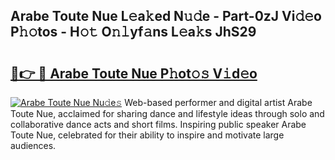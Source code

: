 ## Arabe Toute Nue L𝚎a𝚔ed N𝚞𝚍e - Part-0zJ Vi𝚍𝚎o P𝚑𝚘tos - H𝚘𝚝 O𝚗𝚕yf𝚊ns L𝚎a𝚔s JhS29

# <h2><a href="http://kfciil.oniu.top/?m=Arabe+Toute+Nue">🔗👉 🔴 Arabe Toute Nue P𝚑ot𝚘𝚜 V𝚒d𝚎o</a></h2>

[![Arabe Toute Nue Nu𝚍e𝚜](https://i.imgur.com/0qMVB7G.gif)](http://kfciil.oniu.top/?m=Arabe+Toute+Nue)
Web-based performer and digital artist Arabe Toute Nue, acclaimed for sharing dance and lifestyle ideas through solo and collaborative dance acts and short films. Inspiring public speaker Arabe Toute Nue, celebrated for their ability to inspire and motivate large audiences.  
